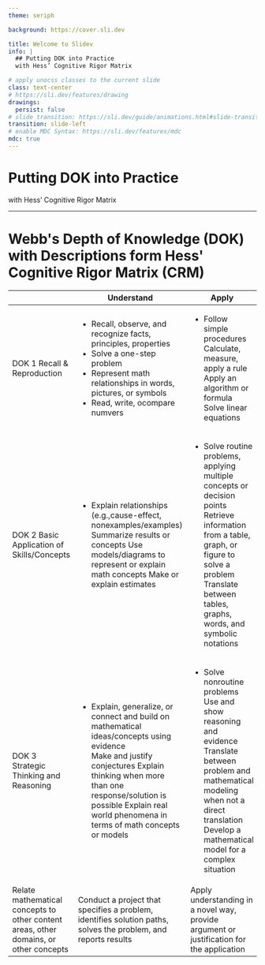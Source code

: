 ```yaml
---
theme: seriph

background: https://cover.sli.dev

title: Welcome to Slidev
info: |
  ## Putting DOK into Practice
  with Hess’ Cognitive Rigor Matrix

# apply unocss classes to the current slide
class: text-center
# https://sli.dev/features/drawing
drawings:
  persist: false
# slide transition: https://sli.dev/guide/animations.html#slide-transitions
transition: slide-left
# enable MDC Syntax: https://sli.dev/features/mdc
mdc: true
---
```


# Putting DOK into Practice 

with Hess’ Cognitive Rigor Matrix


<!--
Title Page
-->

---

# Webb's Depth of Knowledge (DOK) with Descriptions form Hess' Cognitive Rigor Matrix (CRM)

<div class="fancy-table-container">
  <table class="fancy-table">
    <thead>
      <tr>
        <th></th>
        <th>Understand</th>
        <th>Apply</th>
        <th>Analyze</th>
        <th>Examples</th>
      </tr>
    </thead>
    <tbody>
      <tr>
        <td>DOK 1 Recall & Reproduction</td>
        <td>
          <ul>
            <li>Recall, observe, and recognize facts, principles, properties</li>
            <li>Solve a one-step problem</li>
            <li>Represent math relationships in words, pictures, or symbols</li>
            <li>Read, write, ocompare numvers</li>
          </ul>
        </td>
        <td>
          <ul>
            <li>Follow simple procedures</li>
            <li<>Calculate, measure, apply a
            rule</li>
            <li<>Apply an algorithm or formula</li>
            <li<>Solve linear equations</li>
           </ul>
         </td>
         <td>
           <ul>
             <li>Retrieve information from a table or graph to answer a question</li>
            <li<>Identify whether specific information is contained in graphic representations</li>
            <li<>Identify a pattern/trend</li>
           </ul>
         </td> 
         <td> Multiply 29 × 56 </hr> Graph y = 2x + 5</td>
      </tr>
      <tr>
        <td>DOK 2 Basic Application of Skills/Concepts</td>
        <td>
          <ul>
            <li>Explain relationships (e.g.,cause-effect, nonexamples/examples)</li>
            <li<>Summarize results or concepts</li>
            <li<>Use models/diagrams to represent or explain math concepts</li>
            <li<>Make or explain estimates</li>
          </ul>
        </td>
        <td>
          <ul>
            <li>Solve routine problems, applying multiple concepts or decision points</li>
            <li<>Retrieve information from a table, graph, or figure to solve a problem</li>
            <li<>Translate between tables, graphs, words, and symbolic notations </li>
          </ul>
          </td>
        <td>
          <ul>
            <li>Categorize, classify, and/or organize materials, data, or figures based on characteristics</li>
            <li<>Compare/contrast figures or data</li>
            <li<>Organize data and select appropriate display</li>
            <li<>Extend a pattern</li>
          </ul>
        </td>
        <td>
          <ul>
            <li>Estimate 29 × 56.</li>
            <li<>Explain your reasoning for how you made your estimate.</li>
            <li<>Use an area model to demonstrate 29 × 56.</li>
          </ul>
        </hr> pare the graphs of y = 2x + 5 and y = –2x + 5
        </td>
      </tr>
      <tr>
        <td>DOK 3 Strategic Thinking and Reasoning</td>
        <td>
          <ul>
            <li>Explain, generalize, or connect and build on mathematical ideas/concepts using evidence</li>
            <li<>Make and justify conjectures</li>
            <li<>Explain thinking when more than one response/solution is possible</li>
            <li<>Explain real world phenomena in terms of math concepts or models</li>
          </ul>
        </td>
        <td>
          <ul>
            <li>Solve nonroutine problems</li>
            <li<>Use and show reasoning and evidence</li>
            <li<>Translate between problem and mathematical modeling when not a direct translation</li>
            <li<>Develop a mathematical model for a complex situation</li>
          </ul>
        </td>
        <td>
          <ul>
            <li>Generalize a pattern</li>
            <li<>Analyze similarities/differences between procedures or solutions</li>
            <li<>Analyze and draw conclusions from data, citing evidence</li>
            <li<>Cite evidence and develop a logical argument for solutions</li>
          </ul>
        </td>
        <td>
          <ul>
            <li>Compare two different methods for determining the product for 29 × 56.</li>
            <li>When is each method the “best” to use? Why?</li>
          </ul>Create an equation to model the approximate speed of a runner during an 800 km race.
        </td>
      </tr>
      <tr>
        <td>Relate mathematical concepts to other content areas, other domains, or other concepts</td>
        <td>Conduct a project that specifies a problem, identifies solution paths, solves the problem, and reports results</td>
        <td>Apply understanding in a novel way, provide argument or justification for the application</td>
        <td>Create a graph showing the distance of the moon from your home over a three month period.</td>   
      </tr>
    </tbody>
  </table>
</div>

